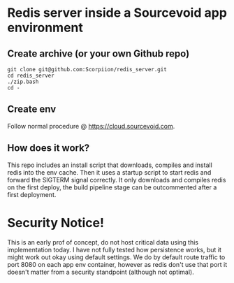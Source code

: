 # Redis server inside a Sourcevoid app environment

## Create archive (or your own Github repo)

    git clone git@github.com:Scorpiion/redis_server.git
    cd redis_server
    ./zip.bash
    cd -
    
## Create env 

Follow normal procedure @ https://cloud.sourcevoid.com. 

## How does it work? 

This repo includes an install script that downloads, compiles and install redis into the env cache. Then it uses a startup script to start redis and forward the SIGTERM signal correctly. It only downloads and compiles redis on the first deploy, the build pipeline stage can be outcommented after a first deployment. 

# Security Notice!

This is an early prof of concept, do not host critical data using this implementation today. I have not fully tested how persistence works, but it might work out okay using default settings. We do by default route traffic to port 8080 on each app env container, however as redis don't use that port it doesn't matter from a security standpoint (although not optimal).

